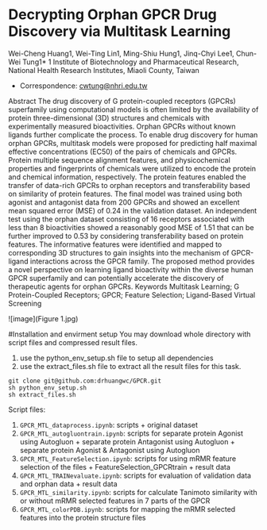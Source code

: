 # Decrypting Orphan GPCR Drug Discovery via Multitask Learning
Wei-Cheng Huang1, Wei-Ting Lin1, Ming-Shiu Hung1, Jinq-Chyi Lee1, Chun-Wei Tung1*
1 Institute of Biotechnology and Pharmaceutical Research, National Health Research Institutes, Miaoli County, Taiwan
* Correspondence: cwtung@nhri.edu.tw 

Abstract
The drug discovery of G protein-coupled receptors (GPCRs) superfamily using computational models is often limited by the availability of protein three-dimensional (3D) structures and chemicals with experimentally measured bioactivities. Orphan GPCRs without known ligands further complicate the process. To enable drug discovery for human orphan GPCRs, multitask models were proposed for predicting half maximal effective concentrations (EC50) of the pairs of chemicals and GPCRs. Protein multiple sequence alignment features, and physicochemical properties and fingerprints of chemicals were utilized to encode the protein and chemical information, respectively. The protein features enabled the transfer of data-rich GPCRs to orphan receptors and transferability based on similarity of protein features. The final model was trained using both agonist and antagonist data from 200 GPCRs and showed an excellent mean squared error (MSE) of 0.24 in the validation dataset. An independent test using the orphan dataset consisting of 16 receptors associated with less than 8 bioactivities showed a reasonably good MSE of 1.51 that can be further improved to 0.53 by considering transferability based on protein features. The informative features were identified and mapped to corresponding 3D structures to gain insights into the mechanism of GPCR-ligand interactions across the GPCR family. The proposed method provides a novel perspective on learning ligand bioactivity within the diverse human GPCR superfamily and can potentially accelerate the discovery of therapeutic agents for orphan GPCRs.
Keywords
Multitask Learning; G Protein-Coupled Receptors; GPCR; Feature Selection; Ligand-Based Virtual Screening 

![image](Figure 1.jpg)

#Installation and envirment setup
You may download whole directory with script files and compressed result files.

1. use the python_env_setup.sh file to setup all dependencies
2. use the extract_files.sh file to extract all the result files for this task.

```
git clone git@github.com:drhuangwc/GPCR.git
sh python_env_setup.sh
sh extract_files.sh
```

Script files:
1. `GPCR_MTL_dataprocess.ipynb`: scripts + original dataset
2. `GPCR_MTL_autogluontrain.ipynb`: scripts for separate protein Agonist using Autogluon + separate protein Antagonist using Autogluon + separate protein Agonist & Antagonist using Autogluon
3. `GPCR_MTL_FeatureSelection.ipynb`: scripts for using mRMR feature selection of the files + FeatureSelection_GPCRtrain + result data
4. `GPCR_MTL_TRAINevaluate.ipynb`: scripts for evaluation of validation data and orphan data + result data
5. `GPCR_MTL_similarity.ipynb`: scripts for calculate Tanimoto similarity with or without mRMR selected features in 7 parts of the GPCR
6. `GPCR_MTL_colorPDB.ipynb`: scripts for mapping the mRMR selected features into the protein structure files

